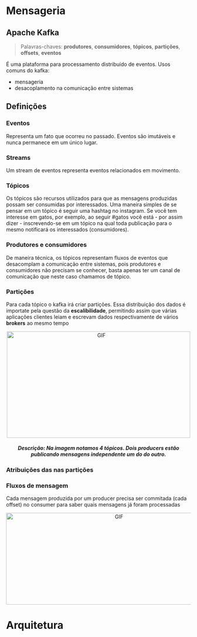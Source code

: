 # Mensageria

## Apache Kafka

> Palavras-chaves: **produtores**, **consumidores**, **tópicos**, **partições**, **offsets**, **eventos**

É uma plataforma para processamento distribuído de eventos.
Usos comuns do kafka:

 * mensageria
 * desacoplamento na comunicação entre sistemas

## Definições 

###  Eventos

Representa um fato que ocorreu no passado. Eventos são imutáveis e nunca permanece em um único lugar.

###  Streams 

Um stream de eventos representa eventos relacionados em movimento. 

 ### Tópicos

 Os tópicos são recursos utilizados para que as mensagens produzidas possam ser consumidas por interessados. Uma maneira simples de se pensar em um tópico é seguir uma hashtag no instagram. Se você tem interesse em gatos, por exemplo, ao seguir #gatos você está - por assim dizer - inscrevendo-se em um tópico na qual toda publicação para o mesmo notificará os interessados (consumidores).
 
 ### Produtores e consumidores

 De maneira técnica, os tópicos representam fluxos de eventos que desacomplam a comunicação entre sistemas, pois produtores e consumidores não precisam se conhecer, basta apenas ter um canal de comunicação que neste caso chamamos de tópico.

### Partições

Para cada tópico o kafka irá criar partições. Essa distribuição dos dados é importate pela questão da **escalibilidade**, permitindo assim que várias aplicações clientes leiam e escrevam dados respectivamente de vários **brokers** ao mesmo tempo

<p align="center">
    <img align="center" alt="GIF" src="https://kafka.apache.org/images/streams-and-tables-p1_p4.png" width="500" height="290" />
    <h5 align="center"> 
    Descrição: Na imagem notamos 4 tópicos. Dois producers estão publicando mensagens independente um do do outro. 
    </h5>
</p>

### Atribuições das  nas partições

### Fluxos de mensagem
Cada mensagem produzida por um producer precisa ser commitada (cada offset) no consumer para saber quais mensagens já foram processadas

<p align="center">
    <img align="center" alt="GIF" src="https://newrelic.com/sites/default/files/wp_blog_inline_files/offset_explained2-1024x383.jpg" height="250" width="600"  />
</p>

# Arquitetura